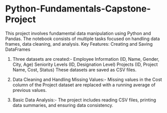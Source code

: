 # Python-Fundamentals-Capstone-Project
This project involves fundamental data manipulation using Python and Pandas. The notebook consists of multiple tasks focused on handling data frames, data cleaning, and analysis.
Key Features:
Creating and Saving DataFrames

1. Three datasets are created:-
Employee Information (ID, Name, Gender, City, Age)
Seniority Levels (ID, Designation Level)
Projects (ID, Project Name, Cost, Status)
These datasets are saved as CSV files.

2. Data Cleaning and Handling Missing Values:-
Missing values in the Cost column of the Project dataset are replaced with a running average of previous values.

3. Basic Data Analysis:-
The project includes reading CSV files, printing data summaries, and ensuring data consistency.
